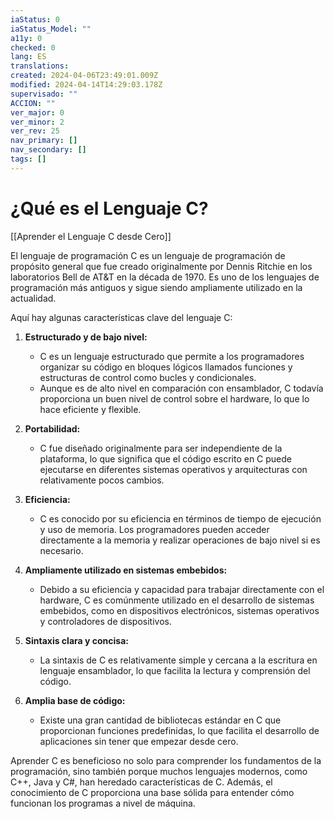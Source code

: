 ```yaml
---
iaStatus: 0
iaStatus_Model: ""
a11y: 0
checked: 0
lang: ES
translations: 
created: 2024-04-06T23:49:01.009Z
modified: 2024-04-14T14:29:03.178Z
supervisado: ""
ACCION: ""
ver_major: 0
ver_minor: 2
ver_rev: 25
nav_primary: []
nav_secondary: []
tags: []
---
```

# ¿Qué es el Lenguaje C?

[[Aprender el Lenguaje C desde Cero]]

El lenguaje de programación C es un lenguaje de programación de propósito general que fue creado originalmente por Dennis Ritchie en los laboratorios Bell de AT&T en la década de 1970. Es uno de los lenguajes de programación más antiguos y sigue siendo ampliamente utilizado en la actualidad.

Aquí hay algunas características clave del lenguaje C:

1. **Estructurado y de bajo nivel:**
   - C es un lenguaje estructurado que permite a los programadores organizar su código en bloques lógicos llamados funciones y estructuras de control como bucles y condicionales.
   - Aunque es de alto nivel en comparación con ensamblador, C todavía proporciona un buen nivel de control sobre el hardware, lo que lo hace eficiente y flexible.

2. **Portabilidad:**
   - C fue diseñado originalmente para ser independiente de la plataforma, lo que significa que el código escrito en C puede ejecutarse en diferentes sistemas operativos y arquitecturas con relativamente pocos cambios.

3. **Eficiencia:**
   - C es conocido por su eficiencia en términos de tiempo de ejecución y uso de memoria. Los programadores pueden acceder directamente a la memoria y realizar operaciones de bajo nivel si es necesario.

4. **Ampliamente utilizado en sistemas embebidos:**
   - Debido a su eficiencia y capacidad para trabajar directamente con el hardware, C es comúnmente utilizado en el desarrollo de sistemas embebidos, como en dispositivos electrónicos, sistemas operativos y controladores de dispositivos.

5. **Sintaxis clara y concisa:**
   - La sintaxis de C es relativamente simple y cercana a la escritura en lenguaje ensamblador, lo que facilita la lectura y comprensión del código.

6. **Amplia base de código:**
   - Existe una gran cantidad de bibliotecas estándar en C que proporcionan funciones predefinidas, lo que facilita el desarrollo de aplicaciones sin tener que empezar desde cero.

Aprender C es beneficioso no solo para comprender los fundamentos de la programación, sino también porque muchos lenguajes modernos, como C++, Java y C#, han heredado características de C. Además, el conocimiento de C proporciona una base sólida para entender cómo funcionan los programas a nivel de máquina.